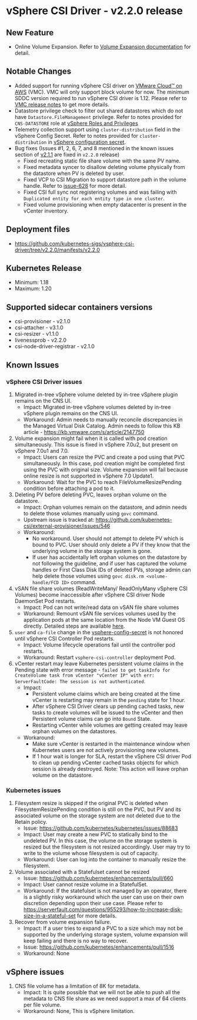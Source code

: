 <!-- markdownlint-disable MD034 -->
# vSphere CSI Driver - v2.2.0 release

## New Feature

- Online Volume Expansion. Refer to [Volume Expansion documentation](../features/volume_expansion.md) for detail.

## Notable Changes

- Added support for running vSphere CSI driver on [VMware Cloud™ on AWS](https://cloud.vmware.com/vmc-aws) (VMC). VMC will only support block volume for now. The minimum SDDC version required to run vSphere CSI driver is 1.12. Please refer to [VMC release notes](https://docs.vmware.com/en/VMware-Cloud-on-AWS/0/rn/vmc-on-aws-relnotes.html) to get more details.
- Datastore privilege check to filter out shared datastores which do not have `Datastore.FileManagement` privilege. Refer to notes provided for `CNS-DATASTORE` role at [vSphere Roles and Privileges](https://vsphere-csi-driver.sigs.k8s.io/driver-deployment/prerequisites.html#vsphere-roles-and-privileges-)
- Telemetry collection support using `cluster-distribution` field in the vSphere Config Secret. Refer to notes provided for `cluster-distribution` in [vSphere configuration secret](https://vsphere-csi-driver.sigs.k8s.io/driver-deployment/installation.html#vsphere-configuration-file-for-block-volumes-).
- Bug fixes (Issues #1, 2, 6, 7, and 8 mentioned in the known issues section of [v2.1.1](v2.1.1.md) are fixed in `v2.2.0` release)
  - Fixed recreating static file share volume with the same PV name.
  - Fixed metadata syncer to disallow deleting volume physically from the datastore when PV is deleted by user.
  - Fixed VCP to CSI Migration to support datastore path in the volume handle. Refer to [issue-628](https://github.com/kubernetes-sigs/vsphere-csi-driver/issues/628#issuecomment-771258857) for more detail.
  - Fixed CSI full sync not registering volumes and was failing with `Duplicated entity for each entity type in one cluster`.
  - Fixed volume provisioning when empty datacenter is present in the vCenter inventory.

## Deployment files

- https://github.com/kubernetes-sigs/vsphere-csi-driver/tree/v2.2.0/manifests/v2.2.0

## Kubernetes Release

- Minimum: 1.18
- Maximum: 1.20

## Supported sidecar containers versions

- csi-provisioner - v2.1.0
- csi-attacher - v3.1.0
- csi-resizer - v1.1.0
- livenessprob - v2.2.0
- csi-node-driver-registrar - v2.1.0

## Known Issues

### vSphere CSI Driver issues

1. Migrated in-tree vSphere volume deleted by in-tree vSphere plugin remains on the CNS UI.
    - Impact: Migrated in-tree vSphere volumes deleted by in-tree vSphere plugin remains on the CNS UI.
    - Workaround: Admin needs to manually reconcile discrepancies in the Managed Virtual Disk Catalog. Admin needs to follow this KB article - https://kb.vmware.com/s/article/2147750
2. Volume expansion might fail when it is called with pod creation simultaneously. This issue is fixed in vSphere 7.0u2, but present on vSphere 7.0u1 and 7.0.
    - Impact: Users can resize the PVC and create a pod using that PVC simultaneously. In this case, pod creation might be completed first using the PVC with original size. Volume expansion will fail because online resize is not supported in vSphere 7.0 Update1.
    - Workaround: Wait for the PVC to reach FileVolumeResizePending condition before attaching a pod to it.
3. Deleting PV before deleting PVC, leaves orphan volume on the datastore.
    - Impact: Orphan volumes remain on the datastore, and admin needs to delete those volumes manually using `govc` command.
    - Upstream issue is tracked at: https://github.com/kubernetes-csi/external-provisioner/issues/546
    - Workaround:
        - No workaround. User should not attempt to delete PV which is bound to PVC. User should only delete a PV if they know that the underlying volume in the storage system is gone.
        - If user has accidentally left orphan volumes on the datastore by not following the guideline, and if user has captured the volume handles or First Class Disk IDs of deleted PVs, storage admin can help delete those volumes using `govc disk.rm <volume-handle/FCD ID>` command.
4. vSAN file share volumes (ReadWriteMany/ ReadOnlyMany vSphere CSI Volumes) become inaccessible after vSphere CSI driver Node DaemonSet Pod restarts.
    - Impact: Pod can not write/read data on vSAN file share volumes
    - Workaround: Remount vSAN file services volumes used by the application pods at the same location from the Node VM Guest OS directly. Detailed steps are available [here](https://vsphere-csi-driver.sigs.k8s.io/driver-deployment/upgrade.html#if-you-have-rwm-volumes-backed-by-vsan-file-service-deployed-using-vsphere-csi-driver-please-refer-to-the-following-steps-before-upgrading-vsphere-csi-driver).
5. `user` and `ca-file` change in the [vsphere-config-secret](https://vsphere-csi-driver.sigs.k8s.io/driver-deployment/installation.html#create-a-configuration-file-with-vsphere-credentials-) is not honored until vSphere CSI Controller Pod restarts.
    - Impact: Volume lifecycle operations fail until the controller pod restarts.
    - Workaround: Restart `vsphere-csi-controller` deployment Pod.
6. vCenter restart may leave Kubernetes persistent volume claims in the Pending state with error message - `failed to get taskInfo for CreateVolume task from vCenter "vCenter IP" with err: ServerFaultCode: The session is not authenticated`.
   - Impact:
      - Persistent volume claims which are being created at the time vCenter is restarting may remain in the `pending` state for 1 hour.
      - After vSphere CSI Driver clears up pending cached tasks, new tasks to create volumes will be issued to the vCenter and then Persistent volume claims can go into `Bound` State.
      - Restarting vCenter while volumes are getting created may leave orphan volumes on the datastores.
   - Workaround:
      - Make sure vCenter is restarted in the maintenance window when Kubernetes users are not actively provisioning new volumes.
      - If 1 hour wait is longer for SLA, restart the vSphere CSI driver Pod to clean up pending vCenter cached tasks objects for which session is already destroyed. Note: This action will leave orphan volume on the datastore.

### Kubernetes issues

1. Filesystem resize is skipped if the original PVC is deleted when FilesystemResizePending condition is still on the PVC, but PV and its associated volume on the storage system are not deleted due to the Retain policy.
    - Issue: https://github.com/kubernetes/kubernetes/issues/88683
    - Impact: User may create a new PVC to statically bind to the undeleted PV. In this case, the volume on the storage system is resized but the filesystem is not resized accordingly. User may try to write to the volume whose filesystem is out of capacity.
    - Workaround: User can log into the container to manually resize the filesystem.
2. Volume associated with a Statefulset cannot be resized
    - Issue: https://github.com/kubernetes/enhancements/pull/660
    - Impact: User cannot resize volume in a StatefulSet.
    - Workaround: If the statefulset is not managed by an operator, there is a slightly risky workaround which the user can use on their own discretion depending upon their use case. Please refer to https://serverfault.com/questions/955293/how-to-increase-disk-size-in-a-stateful-set for more details.
3. Recover from volume expansion failure.
    - Impact: If a user tries to expand a PVC to a size which may not be supported by the underlying storage system, volume expansion will keep failing and there is no way to recover.
    - Issue: https://github.com/kubernetes/enhancements/pull/1516
    - Workaround: None

## vSphere issues

1. CNS file volume has a limitation of 8K for metadata.
    - Impact: It is quite possible that we will not be able to push all the metadata to CNS file share as we need support a max of 64 clients per file volume.
    - Workaround: None, This is vSphere limitation.

